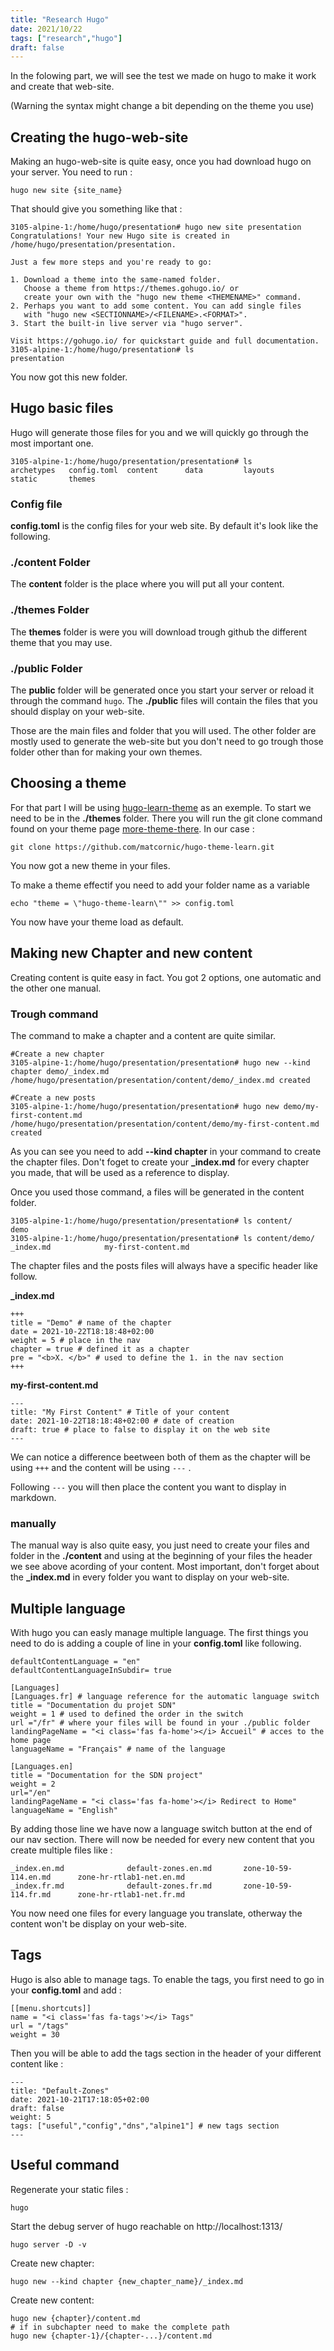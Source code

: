 ```yaml
---
title: "Research Hugo"
date: 2021/10/22
tags: ["research","hugo"]
draft: false
---
```


In the folowing part, we will see the test we made on hugo to make it work and create that web-site.

(Warning the syntax might change a bit depending on the theme you use)

## Creating the hugo-web-site

Making an hugo-web-site is quite easy, once you had download hugo on your server.
You need to run :
``` 
hugo new site {site_name} 
```
That should give you something like that :
```
3105-alpine-1:/home/hugo/presentation# hugo new site presentation
Congratulations! Your new Hugo site is created in /home/hugo/presentation/presentation.

Just a few more steps and you're ready to go:

1. Download a theme into the same-named folder.
   Choose a theme from https://themes.gohugo.io/ or
   create your own with the "hugo new theme <THEMENAME>" command.
2. Perhaps you want to add some content. You can add single files
   with "hugo new <SECTIONNAME>/<FILENAME>.<FORMAT>".
3. Start the built-in live server via "hugo server".

Visit https://gohugo.io/ for quickstart guide and full documentation.
3105-alpine-1:/home/hugo/presentation# ls
presentation
```
You now got this new folder.

## Hugo basic files

Hugo will generate those files for you and we will quickly go through the most important one.
```
3105-alpine-1:/home/hugo/presentation/presentation# ls
archetypes   config.toml  content      data         layouts       static       themes
```

### Config file


**config.toml** is the config files for your web site. By default it's look like the following.


### **./content** Folder

The **content** folder is the place where you will put all your content.
### **./themes** Folder

The **themes** folder is were you will download trough github the different theme that you may use.

### **./public** Folder

The **public** folder will be generated once you start your server or reload it through the command ```hugo```. The **./public** files will contain the files that you should display on your web-site.

Those are the main files and folder that you will used. The other folder are mostly used to generate the web-site but you don't need to go trough those folder other than for making your own themes.

## Choosing a theme

For that part I will be using [hugo-learn-theme](https://github.com/matcornic/hugo-theme-learn) as an exemple.
To start we need to be in the **./themes** folder. There you will run the git clone command found on your theme page [more-theme-there](https://themes.gohugo.io/). In our case :
```
git clone https://github.com/matcornic/hugo-theme-learn.git
```
You now got a new theme in your files.

To make a theme effectif you need to add your folder name as a variable 
```
echo "theme = \"hugo-theme-learn\"" >> config.toml
```
You now have your theme load as default.

## Making new Chapter and new content

Creating content is quite easy in fact. You got 2 options, one automatic and the other one manual.

### Trough command

The command to make a chapter and a content are quite similar.
```
#Create a new chapter
3105-alpine-1:/home/hugo/presentation/presentation# hugo new --kind chapter demo/_index.md
/home/hugo/presentation/presentation/content/demo/_index.md created

#Create a new posts
3105-alpine-1:/home/hugo/presentation/presentation# hugo new demo/my-first-content.md
/home/hugo/presentation/presentation/content/demo/my-first-content.md created
```
As you can see you need to add **--kind chapter** in your command to create the chapter files. Don't foget to create your **_index.md** for every chapter you made, that will be used as a reference to display.

Once you used those command, a files will be generated in the content folder.
```
3105-alpine-1:/home/hugo/presentation/presentation# ls content/
demo
3105-alpine-1:/home/hugo/presentation/presentation# ls content/demo/
_index.md            my-first-content.md
```
The chapter files and the posts files will always have a specific header like follow.

**_index.md**
```
+++
title = "Demo" # name of the chapter
date = 2021-10-22T18:18:48+02:00
weight = 5 # place in the nav 
chapter = true # defined it as a chapter
pre = "<b>X. </b>" # used to define the 1. in the nav section
+++
```
**my-first-content.md**
```
---
title: "My First Content" # Title of your content
date: 2021-10-22T18:18:48+02:00 # date of creation
draft: true # place to false to display it on the web site
---
```
We can notice a difference beetween both of them  as the chapter will be using ```+++``` and the content will be using ```---``` . 

Following ```---``` you will then place the content you want to display in markdown.

### manually 

The manual way is also quite easy, you just need to create your files and folder in the **./content** and using at the beginning of your files the header we see above acording of your content. Most important, don't forget about the **_index.md** in every folder you want to display on your web-site.

## Multiple language

With hugo you can easly manage multiple language. The first things you need to do is adding a couple of line in your **config.toml** like following.
```
defaultContentLanguage = "en"
defaultContentLanguageInSubdir= true

[Languages]
[Languages.fr] # language reference for the automatic language switch
title = "Documentation du projet SDN" 
weight = 1 # used to defined the order in the switch
url ="/fr" # where your files will be found in your ./public folder
landingPageName = "<i class='fas fa-home'></i> Accueil" # acces to the home page
languageName = "Français" # name of the language

[Languages.en]
title = "Documentation for the SDN project"
weight = 2
url="/en"
landingPageName = "<i class='fas fa-home'></i> Redirect to Home"
languageName = "English"
```
By adding those line we have now a language switch button at the end of our nav section.
There will now be needed for every new content that you create multiple files like :
```
_index.en.md              default-zones.en.md       zone-10-59-114.en.md      zone-hr-rtlab1-net.en.md
_index.fr.md              default-zones.fr.md       zone-10-59-114.fr.md      zone-hr-rtlab1-net.fr.md
```
You now need one files for every language you translate, otherway the content won't be display on your web-site.

## Tags

Hugo is also able to manage tags.
To enable the tags, you first need to go in your **config.toml** and add :
```
[[menu.shortcuts]]
name = "<i class='fas fa-tags'></i> Tags"
url = "/tags"
weight = 30
```
Then you will be able to add the tags section in the header of your different content like :
```
---
title: "Default-Zones"
date: 2021-10-21T17:18:05+02:00
draft: false
weight: 5
tags: ["useful","config","dns","alpine1"] # new tags section
---
```

## Useful command 

Regenerate your static files :
```
hugo
```
Start the debug server of hugo reachable on http://localhost:1313/
```
hugo server -D -v
```
Create new chapter:
```
hugo new --kind chapter {new_chapter_name}/_index.md
```
Create new content:
```
hugo new {chapter}/content.md 
# if in subchapter need to make the complete path
hugo new {chapter-1}/{chapter-...}/content.md
```

